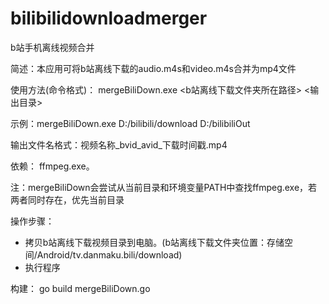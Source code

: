# bilibilidownloadmerger
b站手机离线视频合并


简述：本应用可将b站离线下载的audio.m4s和video.m4s合并为mp4文件


使用方法(命令格式)：
mergeBiliDown.exe <b站离线下载文件夹所在路径> <输出目录>

示例：mergeBiliDown.exe D:/bilibili/download D:/bilibiliOut

输出文件名格式：视频名称_bvid_avid_下载时间戳.mp4

依赖：
ffmpeg.exe。


注：mergeBiliDown会尝试从当前目录和环境变量PATH中查找ffmpeg.exe，若两者同时存在，优先当前目录


操作步骤：
- 拷贝b站离线下载视频目录到电脑。(b站离线下载文件夹位置：存储空间/Android/tv.danmaku.bili/download)
- 执行程序


构建：
go build mergeBiliDown.go
